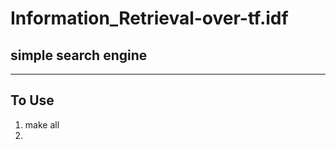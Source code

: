 # Information_Retrieval-over-tf.idf

## simple search engine
-----------------------------------------------

## __To Use__

1. make all
2. 
